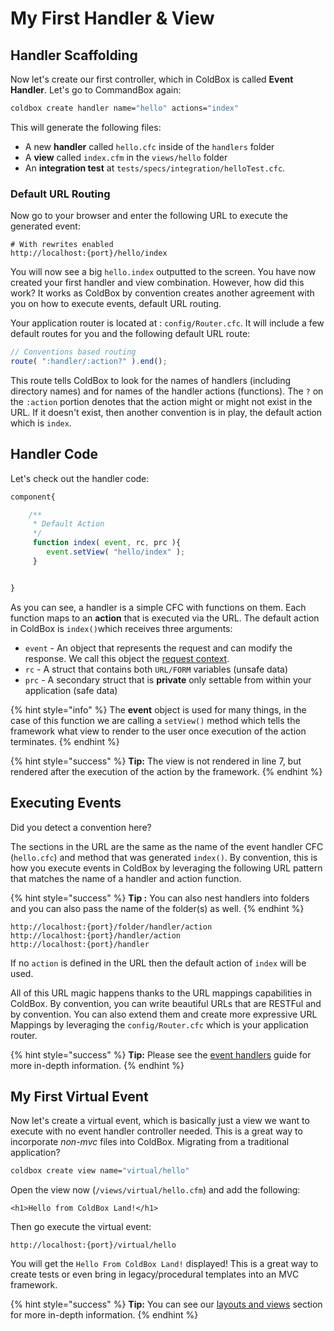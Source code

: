 # My First Handler & View

## Handler Scaffolding

Now let's create our first controller, which in ColdBox is called **Event Handler**. Let's go to CommandBox again:

```bash
coldbox create handler name="hello" actions="index"
```

This will generate the following files:

* A new **handler** called `hello.cfc` inside of the `handlers` folder
* A **view** called `index.cfm` in the `views/hello` folder&#x20;
* An **integration test** at `tests/specs/integration/helloTest.cfc`.&#x20;

### Default URL Routing

Now go to your browser and enter the following URL to execute the generated event:

```
# With rewrites enabled
http://localhost:{port}/hello/index
```

You will now see a big `hello.index` outputted to the screen. You have now created your first handler and view combination.  However, how did this work?  It works as ColdBox by convention creates another agreement with you on how to execute events, default URL routing.

Your application router is located at : `config/Router.cfc`.  It will include a few default routes for you and the following default URL route:

```javascript
// Conventions based routing
route( ":handler/:action?" ).end();
```

This route tells ColdBox to look for the names of handlers (including directory names) and for names of the handler actions (functions).  The `?` on the `:action` portion denotes that the action might or might not exist in the URL.  If it doesn't exist, then another convention is in play, the default action which is `index`.

## Handler Code

Let's check out the handler code:

```javascript
component{

    /**
     * Default Action
     */
     function index( event, rc, prc ){
        event.setView( "hello/index" );
     }


}
```

As you can see, a handler is a simple CFC with functions on them. Each function maps to an **action** that is executed via the URL. The default action in ColdBox is `index()`which receives three arguments:

* `event` - An object that represents the request and can modify the response. We call this object the [request context](../../the-basics/request-context.md).
* `rc` - A struct that contains both `URL/FORM` variables (unsafe data)
* `prc` - A secondary struct that is **private** only settable from within your application (safe data)

{% hint style="info" %}
The **event** object is used for many things, in the case of this function we are calling a `setView()` method which tells the framework what view to render to the user once execution of the action terminates.
{% endhint %}

{% hint style="success" %}
**Tip:** The view is not rendered in line 7, but rendered after the execution of the action by the framework.
{% endhint %}

## Executing Events

Did you detect a convention here?

The sections in the URL are the same as the name of the event handler CFC (`hello.cfc`) and method that was generated `index()`. By convention, this is how you execute events in ColdBox by leveraging the following URL pattern that matches the name of a handler and action function.

{% hint style="success" %}
**Tip :** You can also nest handlers into folders and you can also pass the name of the folder(s) as well.
{% endhint %}

```
http://localhost:{port}/folder/handler/action
http://localhost:{port}/handler/action
http://localhost:{port}/handler
```

If no `action` is defined in the URL then the default action of `index` will be used.

All of this URL magic happens thanks to the URL mappings capabilities in ColdBox. By convention, you can write beautiful URLs that are RESTFul and by convention. You can also extend them and create more expressive URL Mappings by leveraging the `config/Router.cfc` which is your application router.

{% hint style="success" %}
**Tip:** Please see the [event handlers](../../the-basics/event-handlers/) guide for more in-depth information.
{% endhint %}

## My First Virtual Event

Now let's create a virtual event, which is basically just a view we want to execute with no event handler controller needed. This is a great way to incorporate _non-mvc_ files into ColdBox.  Migrating from a traditional application?

```bash
coldbox create view name="virtual/hello"
```

Open the view now (`/views/virtual/hello.cfm`) and add the following:

```markup
<h1>Hello from ColdBox Land!</h1>
```

Then go execute the virtual event:

```
http://localhost:{port}/virtual/hello
```

You will get the `Hello From ColdBox Land!` displayed! This is a great way to create tests or even bring in legacy/procedural templates into an MVC framework.

{% hint style="success" %}
**Tip:** You can see our [layouts and views](../../the-basics/layouts-and-views/) section for more in-depth information.
{% endhint %}
